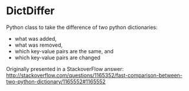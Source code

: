 DictDiffer
===
Python class to take the difference of two python dictionaries:
- what was added,
- what was removed,
- which key-value pairs are the same, and
- which key-value pairs are changed

Originally presented in a StackoverFlow answer:
http://stackoverflow.com/questions/1165352/fast-comparison-between-two-python-dictionary/1165552#1165552


